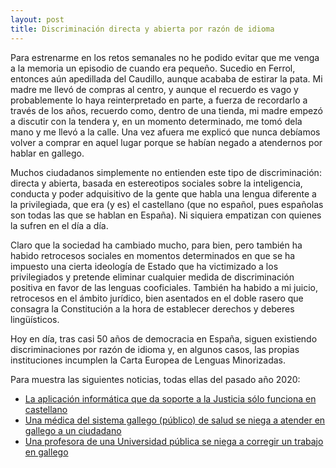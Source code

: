 ```yaml
---
layout: post
title: Discriminación directa y abierta por razón de idioma
---
```


Para estrenarme en los retos semanales no he podido evitar que me venga a la memoria un episodio de cuando era pequeño. Sucedio en Ferrol, entonces aún apedillada del Caudillo, aunque acababa de estirar la pata. Mi madre me llevó de compras al centro, y aunque el recuerdo es vago y probablemente lo haya reinterpretado en parte, a fuerza de recordarlo a través de los años, recuerdo como, dentro de una tienda, mi madre empezó a discutir con la tendera y, en un momento determinado, me tomó dela mano y me llevó a la calle. Una vez afuera me explicó que nunca debíamos volver a comprar en aquel lugar porque se habían negado a atendernos por hablar en gallego.

Muchos ciudadanos simplemente no entienden este tipo de discriminación: directa y abierta, basada en estereotipos sociales sobre la inteligencia, conducta y poder adquisitivo de la gente que habla una lengua diferente a la privilegiada, que era (y es) el castellano (que no español, pues españolas son todas las que se hablan en España). Ni siquiera empatizan con quienes la sufren en el día a día.

Claro que la sociedad ha cambiado mucho, para bien, pero también ha habido retrocesos sociales en momentos determinados en que se ha impuesto una cierta ideología de Estado que ha victimizado a los privilegiados y pretende eliminar cualquier medida de discriminación positiva en favor de las lenguas cooficiales. También ha habido a mi juicio, retrocesos en el ámbito jurídico, bien asentados en el doble rasero que consagra la Constitución a la hora de establecer derechos y deberes lingüísticos.

Hoy en día, tras casi 50 años de democracia en España, siguen existiendo discriminaciones por razón de idioma y, en algunos casos, las propias instituciones incumplen la Carta Europea de Lenguas Minorizadas.

Para muestra las siguientes noticias, todas ellas del pasado año 2020:

- [La aplicación informática que da soporte a la Justicia sólo funciona en castellano](https://www.amesa.gal/noticias/noticias-da-mesa/a-mesa-denuncia-a-vulneracion-dos-dereitos-linguisticos-da-cidadania-galega-na-sua-relacion-coa-xustiza)
- [Una médica del sistema gallego (público) de salud se niega a atender en gallego a un ciudadano](https://www.redaccionmedica.com/termometro/marcos-maceira-denuncian-que-una-medica-no-atendio-en-gallego-a-un-nino--7125)
- [Una profesora de una Universidad pública se niega a corregir un trabajo en gallego](https://www.elespanol.com/quincemil/articulos/actualidad/un-alumno-denuncia-que-una-profesora-de-la-udc-se-niega-a-corregir-un-trabajo-en-gallego)
